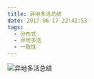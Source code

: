 ```yaml
---
title: 异地多活总结
date: 2017-06-17 22:42:53
tags:
  - 分布式
  - 异地多活
  - 一致性
---
```


![异地多活总结](http://www6v.github.io/www6vHome/multiLive/multiLive.jpg "异地多活总结")
